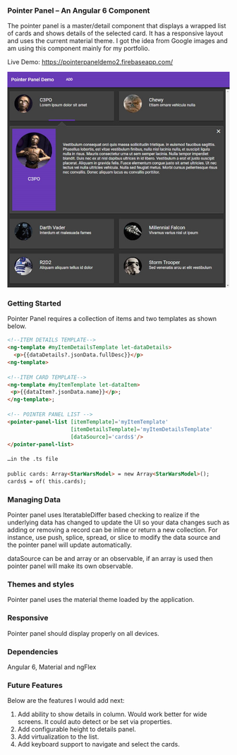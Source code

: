 ### Pointer Panel – An Angular 6 Component

The pointer panel is a master/detail component that displays a wrapped list of cards and shows details of the selected card. It has a responsive layout and uses the current material theme. I got the idea from Google images and am using this component mainly for my portfolio.

Live Demo: https://pointerpaneldemo2.firebaseapp.com/

 ![ScreenShot](pointerpaneldemo_dark.jpg)
 
### Getting Started

Pointer Panel requires a collection of items and two templates as shown below.
```html
<!--ITEM DETAILS TEMPLATE-->
<ng-template #myItemDetailsTemplate let-dataDetails>
  <p>{{dataDetails?.jsonData.fullDesc}}</p>
<ng-template>

<!--ITEM CARD TEMPLATE-->
<ng-template #myItemTemplate let-dataItem>
 <p>{{dataItem?.jsonData.name}}</p>;
</ng-template>;

<!-- POINTER PANEL LIST -->
<pointer-panel-list [itemTemplate]='myItemTemplate'
                    [itemDetailsTemplate]='myItemDetailsTemplate'
                    [dataSource]='cards$'/>
</pointer-panel-list>

…in the .ts file

public cards: Array<StarWarsModel> = new Array<StarWarsModel>();
cards$ = of( this.cards);
 ```
 
### Managing Data

Pointer panel uses IteratableDiffer based checking to realize if the underlying data has changed to update the UI so your data changes such as adding or removing a record can be inline or return a new collection. For instance, use push, splice, spread, or slice to modify the data source and the pointer panel will update automatically.

dataSource can be and array or an observable, if an array is used then pointer panel will make its own observable.

### Themes and styles

Pointer panel uses the material theme loaded by the application.

### Responsive

Pointer panel should display properly on all devices.

### Dependencies

Angular 6, Material and ngFlex

### Future Features

Below are the features I would add next:

1. Add ability to show details in column. Would work better for wide screens. It could auto detect or be set via properties.
2. Add configurable height to details panel.
3. Add virtualization to the list.
4. Add keyboard support to navigate and select the cards.
